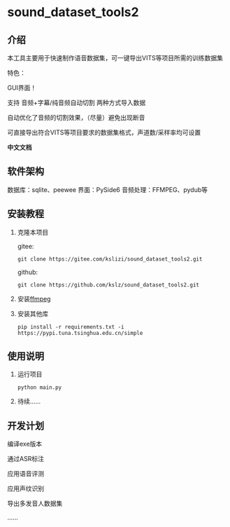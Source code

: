 # sound_dataset_tools2

## 介绍
本工具主要用于快速制作语音数据集，可一键导出VITS等项目所需的训练数据集

特色：

GUI界面！

支持 音频+字幕/纯音频自动切割 两种方式导入数据

自动优化了音频的切割效果，（尽量）避免出现断音

可直接导出符合VITS等项目要求的数据集格式，声道数/采样率均可设置

**中文文档**

## 软件架构
数据库：sqlite、peewee
界面：PySide6
音频处理：FFMPEG、pydub等


## 安装教程

1. 克隆本项目

   gitee:

   ```
   git clone https://gitee.com/kslizi/sound_dataset_tools2.git
   ```

   github:

   ```
   git clone https://github.com/kslz/sound_dataset_tools2.git
   ```

2. 安装[ffmpeg](https://www.gyan.dev/ffmpeg/builds/ffmpeg-git-full.7z)

3. 安装其他库

   ```
   pip install -r requirements.txt -i https://pypi.tuna.tsinghua.edu.cn/simple
   ```

   

## 使用说明

1. 运行项目

   ```
   python main.py
   ```

2. 待续......

## 开发计划

编译exe版本

通过ASR标注

应用语音评测

应用声纹识别

导出多发音人数据集

......

